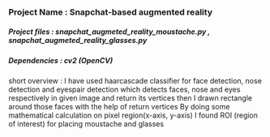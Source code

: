 ### Project Name :  Snapchat-based augmented reality

##### Project files : snapchat_augmeted_reality_moustache.py , snapchat_augmeted_reality_glasses.py


##### Dependencies : cv2 (OpenCV)

short overview :
I have used haarcascade classifier for face detection, nose detection and eyespair detection which detects faces, nose and eyes respectively in given image and return its vertices then
I drawn rectangle around those faces with the help of return vertices
By doing some mathematical calculation on pixel region(x-axis, y-axis) 
I found ROI (region of interest) for placing moustache and glasses
